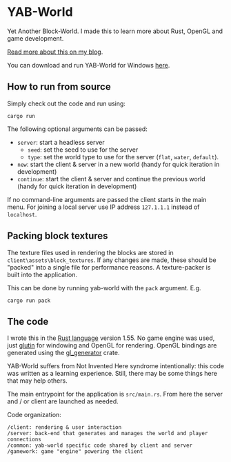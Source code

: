 # YAB-World

Yet Another Block-World. I made this to learn more about Rust, OpenGL and game development.

[Read more about this on my blog](https://www.basvs.dev/blog/yab-world).

You can download and run YAB-World for Windows [here](https://github.com/grunnt/yab-world/releases).

## How to run from source

Simply check out the code and run using:
```
cargo run
```

The following optional arguments can be passed:
- `server`: start a headless server
  - `seed`: set the seed to use for the server
  - `type`: set the world type to use for the server (`flat`, `water`, `default`).
- `new`: start the client & server in a new world (handy for quick iteration in development)
- `continue`: start the client & server and continue the previous world (handy for quick iteration in development)

If no command-line arguments are passed the client starts in the main menu. For joining a local server use IP address `127.1.1.1` instead of `localhost`.

## Packing block textures

The texture files used in rendering the blocks are stored in `client\assets\block_textures`. If any changes are made, these should be "packed" into a single file for performance reasons. A texture-packer is built into the application.

This can be done by running yab-world with the `pack` argument. E.g. 
```
cargo run pack
```

## The code 

I wrote this in the [Rust language](https://www.rust-lang.org) version 1.55. No game engine was used, just [glutin](https://docs.rs/glutin/latest/glutin) for windowing and OpenGL for rendering. OpenGL bindings are generated using the [gl_generator](https://docs.rs/gl_generator/latest/gl_generator) crate.

YAB-World suffers from Not Invented Here syndrome intentionally: this code was written as a learning experience. Still, there may be some things here that may help others.

The main entrypoint for the application is `src/main.rs`. From here the server and / or client are launched as needed.

Code organization:
```
/client: rendering & user interaction
/server: back-end that generates and manages the world and player connections
/common: yab-world specific code shared by client and server
/gamework: game "engine" powering the client
```